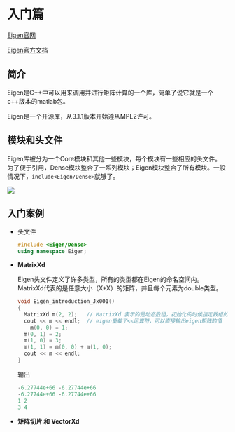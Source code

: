 # 入门篇

[Eigen官网](http://eigen.tuxfamily.org/index.php?title=Main_Page)

[Eigen官方文档](http://eigen.tuxfamily.org/dox/)

## 简介

Eigen是C++中可以用来调用并进行矩阵计算的一个库，简单了说它就是一个c++版本的matlab包。

Eigen是一个开源库，从3.1.1版本开始遵从MPL2许可。

## 模块和头文件

Eigen库被分为一个Core模块和其他一些模块，每个模块有一些相应的头文件。 为了便于引用，Dense模块整合了一系列模块；Eigen模块整合了所有模块。一般情况下，`include<Eigen/Dense>`就够了。

![](https://img-blog.csdnimg.cn/20201208114004847.png?x-oss-process=image/watermark,type_ZmFuZ3poZW5naGVpdGk,shadow_10,text_aHR0cHM6Ly9ibG9nLmNzZG4ubmV0L01heWJlVG5U,size_16,color_FFFFFF,t_70)

## 入门案例

- 头文件

  ```cpp
  #include <Eigen/Dense>
  using namespace Eigen;
  ```

- **MatrixXd**

  Eigen头文件定义了许多类型，所有的类型都在Eigen的命名空间内。MatrixXd代表的是任意大小（X*X）的矩阵，并且每个元素为double类型。

  ```cpp
  void Eigen_introduction_Jx001()
  {
  	MatrixXd m(2, 2);	// MatrixXd 表示的是动态数组，初始化的时候指定数组的行数和列数
  	cout << m << endl;	// eigen重载了<<运算符，可以直接输出eigen矩阵的值
      m(0, 0) = 1;
  	m(0, 1) = 2;
  	m(1, 0) = 3;
  	m(1, 1) = m(0, 0) + m(1, 0);
  	cout << m << endl; 
  }
  ```

  输出

  ```cpp
  -6.27744e+66 -6.27744e+66
  -6.27744e+66 -6.27744e+66
  1 2
  3 4
  ```

- **矩阵切片 和 VectorXd**

  